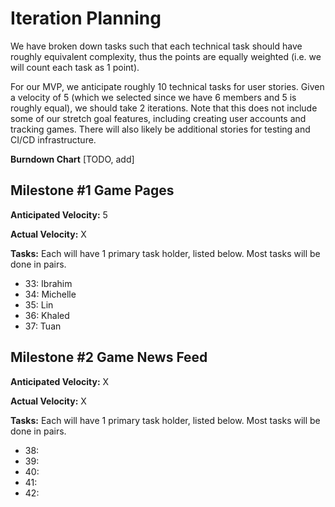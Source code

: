 # Iteration Planning
We have broken down tasks such that each technical task should have roughly equivalent complexity, thus the points are equally weighted (i.e. we will count each task as 1 point). 

For our MVP, we anticipate roughly 10 technical tasks for user stories. Given a velocity of 5 (which we selected since we have 6 members and 5 is roughly equal), we should take 2 iterations. Note that this does not include some of our stretch goal features, including creating user accounts and tracking games. There will also likely be additional stories for testing and CI/CD infrastructure.

**Burndown Chart**
[TODO, add]

## Milestone #1 Game Pages

**Anticipated Velocity:** 5

**Actual Velocity:** X

**Tasks:** Each will have 1 primary task holder, listed below. Most tasks will be done in pairs.
- 33: Ibrahim
- 34: Michelle
- 35: Lin
- 36: Khaled
- 37: Tuan

## Milestone #2 Game News Feed

**Anticipated Velocity:** X

**Actual Velocity:** X

**Tasks:** Each will have 1 primary task holder, listed below. Most tasks will be done in pairs.
- 38:
- 39:
- 40:
- 41:
- 42:
